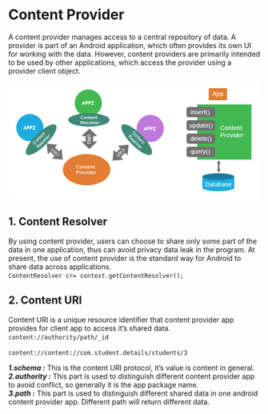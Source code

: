 # Content Provider
A content provider manages access to a central repository of data. A provider is part of an Android application, which often provides 
its own UI for working with the data. However, content providers are primarily intended to be used by other applications, which access 
the provider using a provider client object.<br>
<p align="center"><img  src="../image/contentprovider.png"/></p>

## 1. Content Resolver
By using content provider, users can choose to share only some part of the data in one application, thus can avoid privacy data leak in the
program. At present, the use of content provider is the standard way for Android to share data across applications.<br>
```ContentResolver cr= context.getContentResolver();```
## 2. Content URI
Content URI is a unique resource identifier that content provider app provides for client app to access it’s shared data.
```content://authority/path/_id```

```content://content://com.student.details/students/3```

***1.schema :*** This is the content URI protocol, it’s value is content in general.<br>
***2.authority :*** This part is used to distinguish different content provider app to avoid conflict, so generally it is the app package name.<br>
***3.path :*** This part is used to distinguish different shared data in one android content provider app. Different path will return different data.
